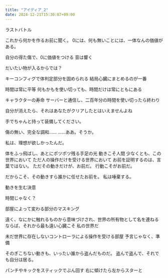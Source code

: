 ```yaml
---
title: "アイディア_2"
date: 2024-12-21T15:30:07+09:00
---
```

 ラストバトル

これから何かを作るお前に聞く。
0には、何も無いことには、一体なんの価値がある。

自分の得た傷で、0に価値をつける
音は響く

だいたい物が入るからでは？


キーコンフィグで体判定部分を固められる
結局心臓にまとめるのが一番

時間は常に平等
何もかもを使い切っても、時間だけは常にともにある

キャラクターの寿命
サーバーと通信し、二百年分の時間を使い切ったら終わり

自分が消えたら、それはあなたがクリアしたとはいえませんよね

手でちゃんと持って装備してください。


傷の無い、完全な調和……
……ああ。そうか。

私は、理想が欲しかったんだ。


体をふっ飛ばし、あとにポツポツ残る手足の光
動きこそ人間
少なくとも、この世界において
ただ人の操作だけを受ける世界において
お前を証明するのは、言葉ではない。
ただその動きだけが、お前だ。
行動こそがお前だ。

だからこそ、その動きすら誰かに任せたお前を。
私は唾棄する。

動きを生む決意

時間じゃなく？


部屋によって変わる部分のマスキング

遠く、なにかに触れるものから意味づけされ、世界の所有物として名を連ねる
ならば、それから最も遠い心臓こそ
私の世界だ

未だ世界に存在しないコントローラによる操作を受ける部屋
予言じゃなく、準備

そのぎこちない動きも、いったい誰から盗んだものだ。
盗んで盗んで、それでも自分は居る。

パンチやキックをスティックでぶん回す
右に傾けたら左からスターと
